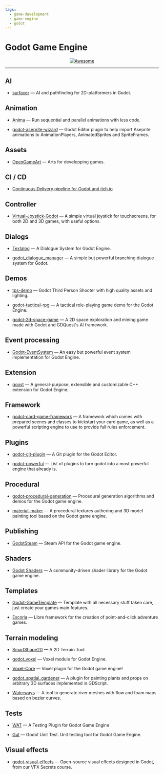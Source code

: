 ```yaml
---
tags:
  - game-development
  - game-engine
  - godot
---
```


# Godot Game Engine

<div align="center">
    <a href="https://awesome.re">
        <img src="https://awesome.re/badge.svg" alt="Awesome">
    </a>
</div>

* * *

## AI

- [surfacer](https://github.com/SnoringCatGames/surfacer) — AI and pathfinding for 2D-platformers in Godot.

## Animation

- [Anima](https://github.com/ceceppa/anima) — Run sequential and parallel animations with less code.

- [godot-aseprite-wizard](https://github.com/viniciusgerevini/godot-aseprite-wizard) — Godot Editor plugin to help import Aseprite animations to AnimationPlayers, AnimatedSprites and SpriteFrames.

## Assets

- [OpenGameArt](https://opengameart.org/) — Arts for developping games.

## CI / CD

- [Continuous Delivery pipeline for Godot and itch.io](https://saltares.com/continuous-delivery-pipeline-for-godot-and-itch.io/)

## Controller

- [Virtual-Joystick-Godot](https://github.com/MarcoFazioRandom/Virtual-Joystick-Godot) — A simple virtual joystick for touchscreens, for both 2D and 3D games, with useful options.

## Dialogs

- [Textalog](https://github.com/AnidemDex/Godot-DialogPlugin) — A Dialogue System for Godot Engine.

- [godot_dialogue_manager](https://github.com/nathanhoad/godot_dialogue_manager) —  A simple but powerful branching dialogue system for Godot.

## Demos

- [tps-demo](https://github.com/godotengine/tps-demo) — Godot Third Person Shooter with high quality assets and lighting.

- [godot-tactical-rpg](https://github.com/ramaureirac/godot-tactical-rpg) — A tactical role-playing game demo for the Godot Engine.

- [godot-2d-space-game](https://github.com/GDQuest/godot-2d-space-game) — A 2D space exploration and mining game made with Godot and GDQuest's AI framework.

## Event processing

- [Godot-EventSystem](https://github.com/AnidemDex/Godot-EventSystem) — An easy but powerful event system implementation for Godot Engine.

## Extension

- [goost](https://github.com/goostengine/goost) — A general-purpose, extensible and customizable C++ extension for Godot Engine.

## Framework

- [godot-card-game-framework](https://github.com/db0/godot-card-game-framework) — A framework which comes with prepared scenes and classes to kickstart your card game, as well as a powerful scripting engine to use to provide full rules enforcement.

## Plugins

- [godot-git-plugin](https://github.com/godotengine/godot-git-plugin) — A Git plugin for the Godot Editor.

- [godot-powerful](https://github.com/nonunknown/godot-powerful) — List of plugins to turn godot into a most powerful engine that already is.

## Procedural

- [godot-procedural-generation](https://github.com/GDQuest/godot-procedural-generation) — Procedural generation algorithms and demos for the Godot game engine.

- [material-maker](https://github.com/RodZill4/material-maker) — A procedural textures authoring and 3D model painting tool based on the Godot game engine.

## Publishing

- [GodotSteam](https://github.com/Gramps/GodotSteam) — Steam API for the Godot game engine.

## Shaders

- [Godot Shaders](https://godotshaders.com/) — A community-driven shader library for the Godot game engine.

## Templates

- [Godot-GameTemplate](https://github.com/nezvers/Godot-GameTemplate) — Template with all necessary stuff taken care, just create your games main features.

- [Escoria](https://github.com/godot-escoria) — Libre framework for the creation of point-and-click adventure games.

## Terrain modeling

- [SmartShape2D](https://github.com/SirRamEsq/SmartShape2D) — A 2D Terrain Tool.

- [godot_voxel](https://github.com/Zylann/godot_voxel) — Voxel module for Godot Engine.

- [Voxel-Core](https://github.com/ClarkThyLord/Voxel-Core) — Voxel plugin for the Godot game engine!

- [godot_spatial_gardener](https://github.com/dreadpon/godot_spatial_gardener) — A plugin for painting plants and props on arbitrary 3D surfaces implemented in GDScript.

- [Waterways](https://github.com/Arnklit/Waterways) — A tool to generate river meshes with flow and foam maps based on bezier curves.

## Tests

- [WAT](https://github.com/AlexDarigan/WAT) — A Testing Plugin for Godot Game Engine

- [Gut](https://github.com/bitwes/Gut) — Godot Unit Test. Unit testing tool for Godot Game Engine.

## Visual effects

- [godot-visual-effects](https://github.com/GDQuest/godot-visual-effects) — Open-source visual effects designed in Godot, from our VFX Secrets course.
